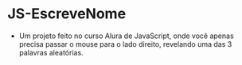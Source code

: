 # JS-EscreveNome




* Um projeto feito no curso Alura de JavaScript, onde você apenas precisa passar o mouse para o lado direito, revelando uma das 3 palavras aleatórias.
